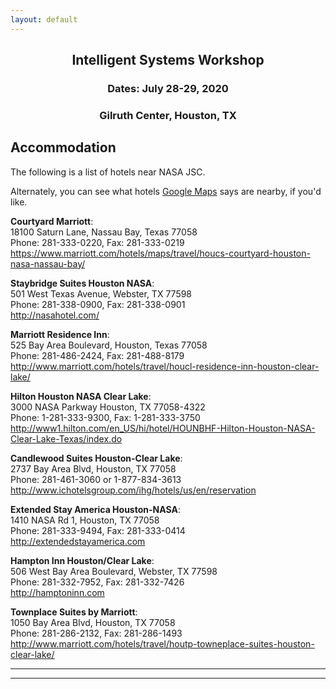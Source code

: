 ```yaml
---
layout: default
---
```


<h2 align="center">Intelligent Systems Workshop</h2>
<h3 align="center">Dates: July 28-29, 2020</h3>
<h3 align="center">Gilruth Center, Houston, TX</h3>

## Accommodation
The following is a list of hotels near NASA JSC.

Alternately, you can see what hotels <a href="https://www.google.com/travel/hotels/Johnson%20Space%20Center">Google Maps</a> says are nearby, if you'd like.

**Courtyard Marriott**:  
18100 Saturn Lane, Nassau Bay, Texas 77058  
Phone: 281-333-0220, Fax: 281-333-0219  
https://www.marriott.com/hotels/maps/travel/houcs-courtyard-houston-nasa-nassau-bay/ 

**Staybridge Suites Houston NASA**:  
501 West Texas Avenue, Webster, TX 77598  
Phone: 281-338-0900, Fax: 281-338-0901  
http://nasahotel.com/ 

**Marriott Residence Inn**:  
525 Bay Area Boulevard, Houston, Texas 77058  
Phone: 281-486-2424, Fax: 281-488-8179  
http://www.marriott.com/hotels/travel/houcl-residence-inn-houston-clear-lake/ 

**Hilton Houston NASA Clear Lake**:  
3000 NASA Parkway Houston, TX 77058-4322  
Phone: 1-281-333-9300, Fax: 1-281-333-3750  
http://www1.hilton.com/en_US/hi/hotel/HOUNBHF-Hilton-Houston-NASA-Clear-Lake-Texas/index.do 

**Candlewood Suites Houston-Clear Lake**:  
2737 Bay Area Blvd, Houston, TX 77058  
Phone: 281-461-3060 or 1-877-834-3613  
http://www.ichotelsgroup.com/ihg/hotels/us/en/reservation 

**Extended Stay America Houston-NASA**:  
1410 NASA Rd 1, Houston, TX 77058  
Phone: 281-333-9494, Fax: 281-333-0414  
http://extendedstayamerica.com 

**Hampton Inn Houston/Clear Lake**:  
506 West Bay Area Boulevard, Webster, TX 77598  
Phone: 281-332-7952, Fax: 281-332-7426  
http://hamptoninn.com 

**Townplace Suites by Marriott**:  
1050 Bay Area Blvd, Houston, TX 77058  
Phone: 281-286-2132, Fax: 281-286-1493  
http://www.marriott.com/hotels/travel/houtp-towneplace-suites-houston-clear-lake/

* * *
* * *

<!-- --end-of-page-- -->

